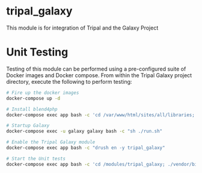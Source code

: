 # tripal_galaxy
This module is for integration of Tripal and the Galaxy Project

# Unit Testing
Testing of this module can be performed using a pre-configured suite of Docker images and Docker compose. From within the Tripal Galaxy project directory, execute the following to perform testing:

```bash
# Fire up the docker images
docker-compose up -d

# Install blend4php
docker-compose exec app bash -c 'cd /var/www/html/sites/all/libraries; git clone https://github.com/galaxyproject/blend4php.git'

# Startup Galaxy
docker-compose exec -u galaxy galaxy bash -c "sh ./run.sh"

# Enable the Tripal Galaxy module
docker-compose exec app bash -c "drush en -y tripal_galaxy"

# Start the Unit tests
docker-compose exec app bash -c 'cd /modules/tripal_galaxy; ./vendor/bin/phpunit'
```

